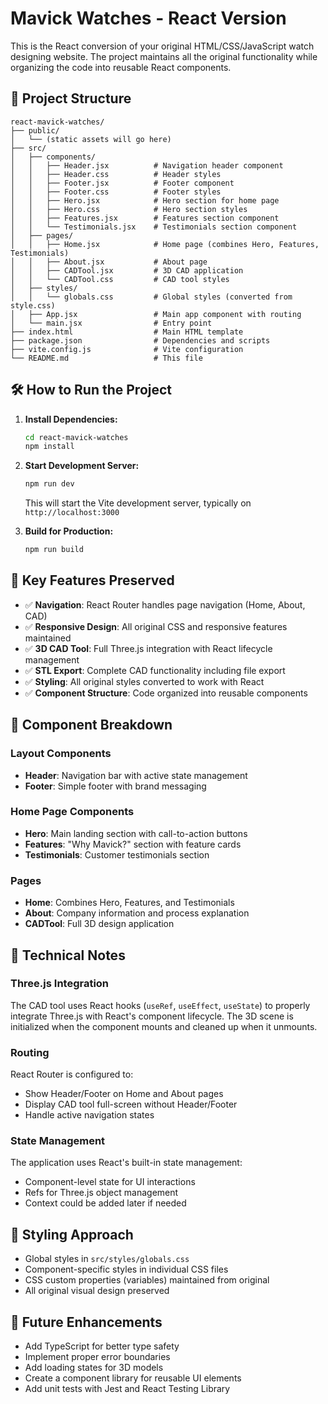 # Mavick Watches - React Version

This is the React conversion of your original HTML/CSS/JavaScript watch designing website. The project maintains all the original functionality while organizing the code into reusable React components.

## 🚀 Project Structure

```
react-mavick-watches/
├── public/
│   └── (static assets will go here)
├── src/
│   ├── components/
│   │   ├── Header.jsx          # Navigation header component
│   │   ├── Header.css          # Header styles
│   │   ├── Footer.jsx          # Footer component
│   │   ├── Footer.css          # Footer styles
│   │   ├── Hero.jsx            # Hero section for home page
│   │   ├── Hero.css            # Hero section styles
│   │   ├── Features.jsx        # Features section component
│   │   └── Testimonials.jsx    # Testimonials section component
│   ├── pages/
│   │   ├── Home.jsx            # Home page (combines Hero, Features, Testimonials)
│   │   ├── About.jsx           # About page
│   │   ├── CADTool.jsx         # 3D CAD application
│   │   └── CADTool.css         # CAD tool styles
│   ├── styles/
│   │   └── globals.css         # Global styles (converted from style.css)
│   ├── App.jsx                 # Main app component with routing
│   └── main.jsx                # Entry point
├── index.html                  # Main HTML template
├── package.json                # Dependencies and scripts
├── vite.config.js              # Vite configuration
└── README.md                   # This file
```

## 🛠 How to Run the Project

1. **Install Dependencies:**
   ```bash
   cd react-mavick-watches
   npm install
   ```

2. **Start Development Server:**
   ```bash
   npm run dev
   ```
   This will start the Vite development server, typically on `http://localhost:3000`

3. **Build for Production:**
   ```bash
   npm run build
   ```

## 📝 Key Features Preserved

- ✅ **Navigation**: React Router handles page navigation (Home, About, CAD)
- ✅ **Responsive Design**: All original CSS and responsive features maintained
- ✅ **3D CAD Tool**: Full Three.js integration with React lifecycle management
- ✅ **STL Export**: Complete CAD functionality including file export
- ✅ **Styling**: All original styles converted to work with React
- ✅ **Component Structure**: Code organized into reusable components

## 🧩 Component Breakdown

### Layout Components
- **Header**: Navigation bar with active state management
- **Footer**: Simple footer with brand messaging

### Home Page Components
- **Hero**: Main landing section with call-to-action buttons
- **Features**: "Why Mavick?" section with feature cards
- **Testimonials**: Customer testimonials section

### Pages
- **Home**: Combines Hero, Features, and Testimonials
- **About**: Company information and process explanation
- **CADTool**: Full 3D design application

## 🔧 Technical Notes

### Three.js Integration
The CAD tool uses React hooks (`useRef`, `useEffect`, `useState`) to properly integrate Three.js with React's component lifecycle. The 3D scene is initialized when the component mounts and cleaned up when it unmounts.

### Routing
React Router is configured to:
- Show Header/Footer on Home and About pages
- Display CAD tool full-screen without Header/Footer
- Handle active navigation states

### State Management
The application uses React's built-in state management:
- Component-level state for UI interactions
- Refs for Three.js object management
- Context could be added later if needed

## 🎨 Styling Approach
- Global styles in `src/styles/globals.css`
- Component-specific styles in individual CSS files
- CSS custom properties (variables) maintained from original
- All original visual design preserved

## 🚧 Future Enhancements
- Add TypeScript for better type safety
- Implement proper error boundaries
- Add loading states for 3D models
- Create a component library for reusable UI elements
- Add unit tests with Jest and React Testing Library